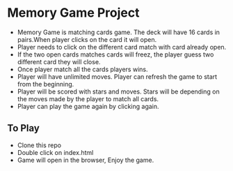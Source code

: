# Memory Game Project

* Memory Game is matching cards game. The deck will have 16 cards in pairs.When     player clicks on the card it will open. 
* Player needs to click on the different card match with card already open. 
* If the two open cards matches cards will freez, the player guess two different card they will close. 
* Once player match all the cards players wins. 
* Player will have unlimited moves. Player can refresh the game to start from the beginning. 
* Player will be scored with stars and moves. Stars will be depending on the moves made by the player to match all cards. 
* Player can play the game again by clicking again.

## To Play 
* Clone this repo
* Double click on index.html
* Game will open in the browser, Enjoy the game.
